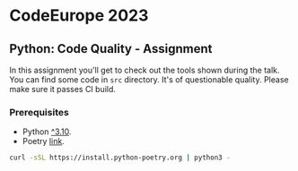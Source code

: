 # CodeEurope 2023

## Python: Code Quality - Assignment

In this assignment you'll get to check out the tools shown during the talk. You can find some code in `src` directory. It's of questionable quality. Please make sure it passes CI build.

### Prerequisites

- Python [^3.10](https://www.python.org/downloads/).
- Poetry [link](https://python-poetry.org/docs/).

```sh
curl -sSL https://install.python-poetry.org | python3 -
```
